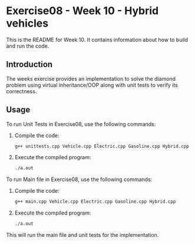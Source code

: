 # Exercise08 - Week 10 - Hybrid vehicles

This is the README for Week 10. It contains information about how to build and run the code.

## Introduction

The weeks exercise provides an implementation to solve the diamond problem using virtual inheritance/OOP along with unit tests to verify its correctness.

## Usage

To run Unit Tests in Exercise08, use the following commands:

1. Compile the code:

    ```bash
    g++ unittests.cpp Vehicle.cpp Electric.cpp Gasoline.cpp Hybrid.cpp
    ```

2. Execute the compiled program:

    ```bash
    ./a.out
    ```

To run Main file in Exercise08, use the following commands:

1. Compile the code:

    ```bash
    g++ main.cpp Vehicle.cpp Electric.cpp Gasoline.cpp Hybrid.cpp
    ```

2. Execute the compiled program:

    ```bash
    ./a.out
    ```
   
This will run the main file and unit tests for the implementation.

        
 
